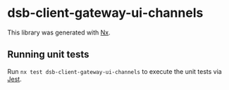 # dsb-client-gateway-ui-channels

This library was generated with [Nx](https://nx.dev).

## Running unit tests

Run `nx test dsb-client-gateway-ui-channels` to execute the unit tests via [Jest](https://jestjs.io).
